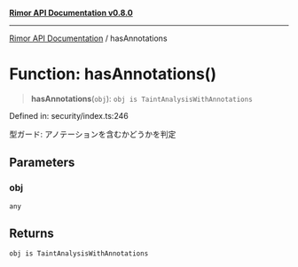 [**Rimor API Documentation v0.8.0**](../README.md)

***

[Rimor API Documentation](../globals.md) / hasAnnotations

# Function: hasAnnotations()

> **hasAnnotations**(`obj`): `obj is TaintAnalysisWithAnnotations`

Defined in: security/index.ts:246

型ガード: アノテーションを含むかどうかを判定

## Parameters

### obj

`any`

## Returns

`obj is TaintAnalysisWithAnnotations`
